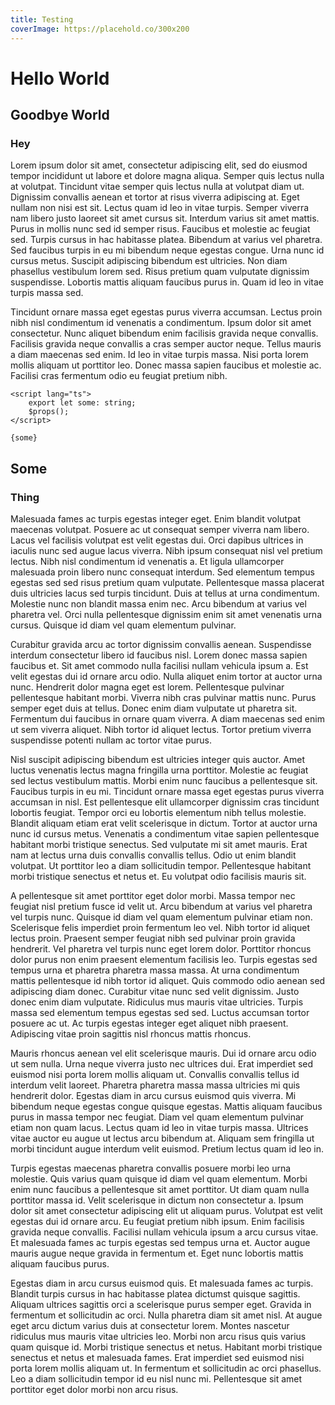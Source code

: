 ```yaml
---
title: Testing
coverImage: https://placehold.co/300x200
---
```


# Hello World

## Goodbye World

### Hey

Lorem ipsum dolor sit amet, consectetur adipiscing elit, sed do eiusmod tempor incididunt ut labore et dolore magna aliqua. Semper quis lectus nulla at volutpat. Tincidunt vitae semper quis lectus nulla at volutpat diam ut. Dignissim convallis aenean et tortor at risus viverra adipiscing at. Eget nullam non nisi est sit. Lectus quam id leo in vitae turpis. Semper viverra nam libero justo laoreet sit amet cursus sit. Interdum varius sit amet mattis. Purus in mollis nunc sed id semper risus. Faucibus et molestie ac feugiat sed. Turpis cursus in hac habitasse platea. Bibendum at varius vel pharetra. Sed faucibus turpis in eu mi bibendum neque egestas congue. Urna nunc id cursus metus. Suscipit adipiscing bibendum est ultricies. Non diam phasellus vestibulum lorem sed. Risus pretium quam vulputate dignissim suspendisse. Lobortis mattis aliquam faucibus purus in. Quam id leo in vitae turpis massa sed.

Tincidunt ornare massa eget egestas purus viverra accumsan. Lectus proin nibh nisl condimentum id venenatis a condimentum. Ipsum dolor sit amet consectetur. Nunc aliquet bibendum enim facilisis gravida neque convallis. Facilisis gravida neque convallis a cras semper auctor neque. Tellus mauris a diam maecenas sed enim. Id leo in vitae turpis massa. Nisi porta lorem mollis aliquam ut porttitor leo. Donec massa sapien faucibus et molestie ac. Facilisi cras fermentum odio eu feugiat pretium nibh.

```svelte
<script lang="ts">
	export let some: string;
	$props();
</script>

{some}
```

## Some

### Thing

Malesuada fames ac turpis egestas integer eget. Enim blandit volutpat maecenas volutpat. Posuere ac ut consequat semper viverra nam libero. Lacus vel facilisis volutpat est velit egestas dui. Orci dapibus ultrices in iaculis nunc sed augue lacus viverra. Nibh ipsum consequat nisl vel pretium lectus. Nibh nisl condimentum id venenatis a. Et ligula ullamcorper malesuada proin libero nunc consequat interdum. Sed elementum tempus egestas sed sed risus pretium quam vulputate. Pellentesque massa placerat duis ultricies lacus sed turpis tincidunt. Duis at tellus at urna condimentum. Molestie nunc non blandit massa enim nec. Arcu bibendum at varius vel pharetra vel. Orci nulla pellentesque dignissim enim sit amet venenatis urna cursus. Quisque id diam vel quam elementum pulvinar.

Curabitur gravida arcu ac tortor dignissim convallis aenean. Suspendisse interdum consectetur libero id faucibus nisl. Lorem donec massa sapien faucibus et. Sit amet commodo nulla facilisi nullam vehicula ipsum a. Est velit egestas dui id ornare arcu odio. Nulla aliquet enim tortor at auctor urna nunc. Hendrerit dolor magna eget est lorem. Pellentesque pulvinar pellentesque habitant morbi. Viverra nibh cras pulvinar mattis nunc. Purus semper eget duis at tellus. Donec enim diam vulputate ut pharetra sit. Fermentum dui faucibus in ornare quam viverra. A diam maecenas sed enim ut sem viverra aliquet. Nibh tortor id aliquet lectus. Tortor pretium viverra suspendisse potenti nullam ac tortor vitae purus.

Nisl suscipit adipiscing bibendum est ultricies integer quis auctor. Amet luctus venenatis lectus magna fringilla urna porttitor. Molestie ac feugiat sed lectus vestibulum mattis. Morbi enim nunc faucibus a pellentesque sit. Faucibus turpis in eu mi. Tincidunt ornare massa eget egestas purus viverra accumsan in nisl. Est pellentesque elit ullamcorper dignissim cras tincidunt lobortis feugiat. Tempor orci eu lobortis elementum nibh tellus molestie. Blandit aliquam etiam erat velit scelerisque in dictum. Tortor at auctor urna nunc id cursus metus. Venenatis a condimentum vitae sapien pellentesque habitant morbi tristique senectus. Sed vulputate mi sit amet mauris. Erat nam at lectus urna duis convallis convallis tellus. Odio ut enim blandit volutpat. Ut porttitor leo a diam sollicitudin tempor. Pellentesque habitant morbi tristique senectus et netus et. Eu volutpat odio facilisis mauris sit.

A pellentesque sit amet porttitor eget dolor morbi. Massa tempor nec feugiat nisl pretium fusce id velit ut. Arcu bibendum at varius vel pharetra vel turpis nunc. Quisque id diam vel quam elementum pulvinar etiam non. Scelerisque felis imperdiet proin fermentum leo vel. Nibh tortor id aliquet lectus proin. Praesent semper feugiat nibh sed pulvinar proin gravida hendrerit. Vel pharetra vel turpis nunc eget lorem dolor. Porttitor rhoncus dolor purus non enim praesent elementum facilisis leo. Turpis egestas sed tempus urna et pharetra pharetra massa massa. At urna condimentum mattis pellentesque id nibh tortor id aliquet. Quis commodo odio aenean sed adipiscing diam donec. Curabitur vitae nunc sed velit dignissim. Justo donec enim diam vulputate. Ridiculus mus mauris vitae ultricies. Turpis massa sed elementum tempus egestas sed sed. Luctus accumsan tortor posuere ac ut. Ac turpis egestas integer eget aliquet nibh praesent. Adipiscing vitae proin sagittis nisl rhoncus mattis rhoncus.

Mauris rhoncus aenean vel elit scelerisque mauris. Dui id ornare arcu odio ut sem nulla. Urna neque viverra justo nec ultrices dui. Erat imperdiet sed euismod nisi porta lorem mollis aliquam ut. Convallis convallis tellus id interdum velit laoreet. Pharetra pharetra massa massa ultricies mi quis hendrerit dolor. Egestas diam in arcu cursus euismod quis viverra. Mi bibendum neque egestas congue quisque egestas. Mattis aliquam faucibus purus in massa tempor nec feugiat. Diam vel quam elementum pulvinar etiam non quam lacus. Lectus quam id leo in vitae turpis massa. Ultrices vitae auctor eu augue ut lectus arcu bibendum at. Aliquam sem fringilla ut morbi tincidunt augue interdum velit euismod. Pretium lectus quam id leo in.

Turpis egestas maecenas pharetra convallis posuere morbi leo urna molestie. Quis varius quam quisque id diam vel quam elementum. Morbi enim nunc faucibus a pellentesque sit amet porttitor. Ut diam quam nulla porttitor massa id. Velit scelerisque in dictum non consectetur a. Ipsum dolor sit amet consectetur adipiscing elit ut aliquam purus. Volutpat est velit egestas dui id ornare arcu. Eu feugiat pretium nibh ipsum. Enim facilisis gravida neque convallis. Facilisi nullam vehicula ipsum a arcu cursus vitae. Et malesuada fames ac turpis egestas sed tempus urna et. Auctor augue mauris augue neque gravida in fermentum et. Eget nunc lobortis mattis aliquam faucibus purus.

Egestas diam in arcu cursus euismod quis. Et malesuada fames ac turpis. Blandit turpis cursus in hac habitasse platea dictumst quisque sagittis. Aliquam ultrices sagittis orci a scelerisque purus semper eget. Gravida in fermentum et sollicitudin ac orci. Nulla pharetra diam sit amet nisl. At augue eget arcu dictum varius duis at consectetur lorem. Montes nascetur ridiculus mus mauris vitae ultricies leo. Morbi non arcu risus quis varius quam quisque id. Morbi tristique senectus et netus. Habitant morbi tristique senectus et netus et malesuada fames. Erat imperdiet sed euismod nisi porta lorem mollis aliquam ut. In fermentum et sollicitudin ac orci phasellus. Leo a diam sollicitudin tempor id eu nisl nunc mi. Pellentesque sit amet porttitor eget dolor morbi non arcu risus.

